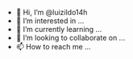 - 👋 Hi, I’m @luizildo14h
- 👀 I’m interested in ...
- 🌱 I’m currently learning ...
- 💞️ I’m looking to collaborate on ...
- 📫 How to reach me ...

<!---
luizildo14h/luizildo14h is a ✨ special ✨ repository because its `README.md` (this file) appears on your GitHub profile.
You can click the Preview link to take a look at your changes.
--->
